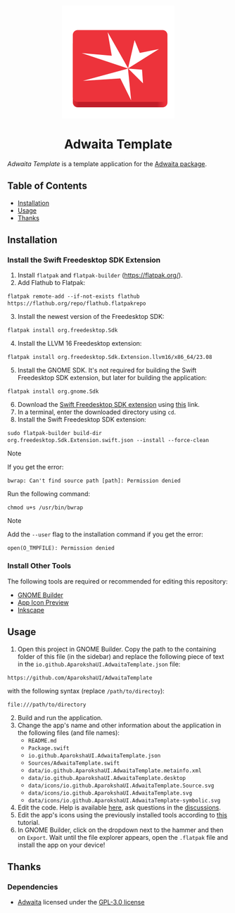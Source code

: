<p align="center">
  <img width="256" alt="Adwaita Template Icon" src="data/icons/io.github.AparokshaUI.AdwaitaTemplate.svg">
  <h1 align="center">Adwaita Template</h1>
</p>

_Adwaita Template_ is a template application for the [Adwaita package](https://github.com/AparokshaUI/Adwaita/).

## Table of Contents

- [Installation](#Installation)
- [Usage](#Usage)
- [Thanks](#Thanks)

## Installation

### Install the Swift Freedesktop SDK Extension

1. Install `flatpak` and `flatpak-builder` (https://flatpak.org/).
2. Add Flathub to Flatpak:
```
flatpak remote-add --if-not-exists flathub https://flathub.org/repo/flathub.flatpakrepo
```
3. Install the newest version of the Freedesktop SDK:
```
flatpak install org.freedesktop.Sdk
```
4. Install the LLVM 16 Freedesktop extension:
```
flatpak install org.freedesktop.Sdk.Extension.llvm16/x86_64/23.08
```
5. Install the GNOME SDK. It's not required for building the Swift Freedesktop SDK extension, but later for building the application:
```
flatpak install org.gnome.Sdk
```
6. Download the [Swift Freedesktop SDK extension](https://github.com/AparokshaUI/org.freedesktop.Sdk.Extension.swift) using [this](https://github.com/AparokshaUI/org.freedesktop.Sdk.Extension.swift/archive/refs/heads/main.zip) link.
7. In a terminal, enter the downloaded directory using `cd`.
8. Install the Swift Freedesktop SDK extension:
```
sudo flatpak-builder build-dir org.freedesktop.Sdk.Extension.swift.json --install --force-clean
```

> [!NOTE]  
> If you get the error:
> ```
> bwrap: Can't find source path [path]: Permission denied
> ```
>
> Run the following command:
> ```
> chmod u+s /usr/bin/bwrap
> ```

> [!NOTE]
> Add the `--user` flag to the installation command if you get the error:
> ```
> open(O_TMPFILE): Permission denied
> ```

### Install Other Tools

The following tools are required or recommended for editing this repository:
- [GNOME Builder](https://flathub.org/apps/org.gnome.Builder)
- [App Icon Preview](https://flathub.org/apps/org.gnome.design.AppIconPreview)
- [Inkscape](https://flathub.org/apps/org.inkscape.Inkscape)

## Usage

1. Open this project in GNOME Builder. Copy the path to the containing folder of this file (in the sidebar) and replace the following piece of text in the `io.github.AparokshaUI.AdwaitaTemplate.json` file:
```
https://github.com/AparokshaUI/AdwaitaTemplate
```
with the following syntax (replace `/path/to/directoy`):
```
file:///path/to/directory
```
2. Build and run the application.
3. Change the app's name and other information about the application in the following files (and file names):
    - `README.md`
    - `Package.swift`
    - `io.github.AparokshaUI.AdwaitaTemplate.json`
    - `Sources/AdwaitaTemplate.swift`
    - `data/io.github.AparokshaUI.AdwaitaTemplate.metainfo.xml`
    - `data/io.github.AparokshaUI.AdwaitaTemplate.desktop`
    - `data/icons/io.github.AparokshaUI.AdwaitaTemplate.Source.svg`
    - `data/icons/io.github.AparokshaUI.AdwaitaTemplate.svg`
    - `data/icons/io.github.AparokshaUI.AdwaitaTemplate-symbolic.svg`
4. Edit the code. Help is available [here](https://david-swift.gitbook.io/adwaita/), ask questions in the [discussions](https://github.com/AparokshaUI/Adwaita/discussions/).
5. Edit the app's icons using the previously installed tools according to [this](https://blogs.gnome.org/tbernard/2019/12/30/designing-an-icon-for-your-app/) tutorial.
6. In GNOME Builder, click on the dropdown next to the hammer and then on `Export`. Wait until the file explorer appears, open the `.flatpak` file and install the app on your device!

## Thanks

### Dependencies
- [Adwaita](https://github.com/AparokshaUI/Adwaita) licensed under the [GPL-3.0 license](https://github.com/AparokshaUI/Adwaita/blob/main/LICENSE.md)

